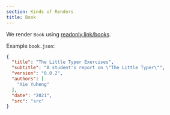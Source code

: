 ```yaml
---
section: Kinds of Renders
title: Book
---
```


We render `Book` using [readonly.link/books](https://readonly.link/books).

Example `book.json`:

``` json
{
  "title": "The Little Typer Exercises",
  "subtitle": "A student's report on \"The Little Typer\"",
  "version": "0.0.2",
  "authors": [
    "Xie Yuheng"
  ],
  "date": "2021",
  "src": "src"
}
```
